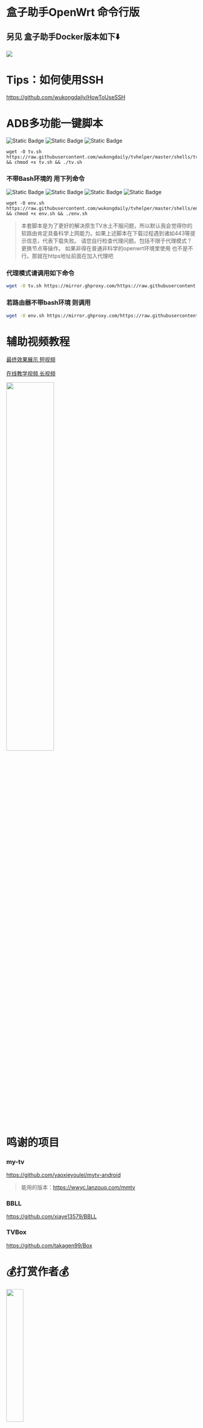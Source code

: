 # 盒子助手OpenWrt 命令行版



## 另见 盒子助手Docker版本如下⬇️
<a href="https://github.com/wukongdaily/tvhelper-docker">
  <img align="center" src="https://github-readme-stats.vercel.app/api/pin/?username=wukongdaily&repo=tvhelper-docker&theme=buefy" />
</a><br>

# Tips：如何使用SSH
https://github.com/wukongdaily/HowToUseSSH

# ADB多功能一键脚本
<img alt="Static Badge" src="https://img.shields.io/badge/Bash-0?style=flat-square&logoColor=8A2BE2&label=%E7%8E%AF%E5%A2%83&labelColor=000000&color=6F00D2">  <img alt="Static Badge" src="https://img.shields.io/badge/x86%E8%BD%AF%E8%B7%AF%E7%94%B1-0?style=flat-square&logoColor=8A2BE2&label=%E5%9E%8B%E5%8F%B7&labelColor=000000&color=8F4586">  <img alt="Static Badge" src="https://img.shields.io/badge/ARM%E8%BD%AF%E8%B7%AF%E7%94%B1-0?style=flat-square&logoColor=8A2BE2&label=%E5%9E%8B%E5%8F%B7&labelColor=000000&color=8F4586">
<br>

```
wget -O tv.sh https://raw.githubusercontent.com/wukongdaily/tvhelper/master/shells/tv.sh && chmod +x tv.sh && ./tv.sh
```
### 不带Bash环境的 用下列命令
<img alt="Static Badge" src="https://img.shields.io/badge/sh-0?style=flat-square&logoColor=8A2BE2&label=%E7%8E%AF%E5%A2%83&labelColor=000000&color=009100"> <img alt="Static Badge" src="https://img.shields.io/badge/MT3000-0?style=flat-square&logoColor=8A2BE2&label=%E5%9E%8B%E5%8F%B7&labelColor=000000&color=2828FF"> <img alt="Static Badge" src="https://img.shields.io/badge/MT2500A-0?style=flat-square&logoColor=8A2BE2&label=%E5%9E%8B%E5%8F%B7&labelColor=000000&color=D94600"> <img alt="Static Badge" src="https://img.shields.io/badge/MT6000-0?style=flat-square&logoColor=8A2BE2&label=%E5%9E%8B%E5%8F%B7&labelColor=000000&color=336666">




```
wget -O env.sh https://raw.githubusercontent.com/wukongdaily/tvhelper/master/shells/env.sh && chmod +x env.sh && ./env.sh
```
> 本套脚本是为了更好的解决原生TV水土不服问题，所以默认我会觉得你的软路由肯定具备科学上网能力。如果上述脚本在下载过程遇到诸如443等提示信息，代表下载失败。
> 请您自行检查代理问题。包括不限于代理模式？更换节点等操作。
> 如果非得在普通非科学的openwrt环境里使用 也不是不行。那就在https地址前面在加入代理吧
### 代理模式请调用如下命令
```bash
wget -O tv.sh https://mirror.ghproxy.com/https://raw.githubusercontent.com/wukongdaily/tvhelper/master/shells/tv.sh && chmod +x tv.sh && ./tv.sh proxy
```
### 若路由器不带bash环境 则调用
```bash
wget -O env.sh https://mirror.ghproxy.com/https://raw.githubusercontent.com/wukongdaily/tvhelper/master/shells/env.sh && chmod +x env.sh && ./env.sh proxy
```

# 辅助视频教程
[最终效果展示 短视频](https://www.douyin.com/user/MS4wLjABAAAAte1MKVdw9wFvosRL1m6jRA-zvV1PAQLR6zOnuK03h28?modal_id=7337473840903245097)<br><br>
[在线教学视频 长视频](https://www.youtube.com/watch?v=_HENSyrvQRY)

<img src="https://github.com/wukongdaily/tvhelper/assets/143675923/eb3ccbe1-3240-459f-8eb1-2caa3ac13b81" width="50%" />

# 鸣谢的项目
### my-tv
https://github.com/yaoxieyoulei/mytv-android
> 能用的版本：https://wwyc.lanzouq.com/mmtv
### BBLL
https://github.com/xiaye13579/BBLL
### TVBox
https://github.com/takagen99/Box
# 💰打赏作者💰
<img src="https://github.com/wukongdaily/tvhelper-docker/assets/143675923/1f92c5ba-1b6b-4967-a1ab-20697159badc" width="30%" />

